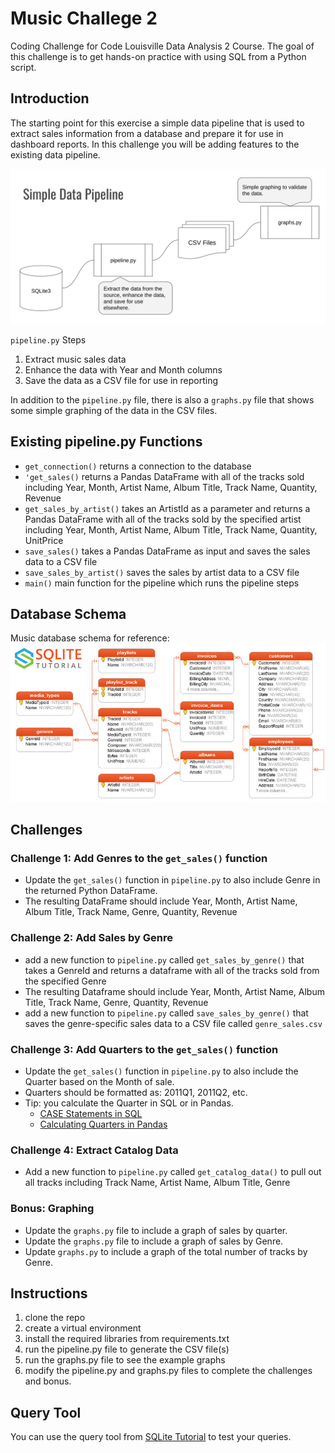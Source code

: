 # Music Challege 2
Coding Challenge for Code Louisville Data Analysis 2 Course. The goal of this challenge is to get hands-on practice with using SQL from a Python script.

## Introduction

 The starting point for this exercise a simple data pipeline that is used to extract sales information from a database and prepare it for use in dashboard reports. In this challenge you will be adding features to the existing data pipeline. 

 ![pipelie diagram](pipeline.png)

 `pipeline.py` Steps
 
 1. Extract music sales data
 1. Enhance the data with Year and Month columns
 1. Save the data as a CSV file for use in reporting

 In addition to the `pipeline.py` file, there is also a `graphs.py` file that shows some simple graphing of the data in the CSV files.

## Existing pipeline.py Functions

- `get_connection()` returns a connection to the database
- `'get_sales()` returns a Pandas DataFrame with all of the tracks sold including Year, Month, Artist Name, Album Title, Track Name, Quantity, Revenue
- `get_sales_by_artist()` takes an ArtistId as a parameter and returns a Pandas DataFrame with all of the tracks sold by the specified artist including Year, Month, Artist Name, Album Title, Track Name, Quantity, UnitPrice
- `save_sales()` takes a Pandas DataFrame as input and saves the sales data to a CSV file
- `save_sales_by_artist()` saves the sales by artist data to a CSV file
- `main()` main function for the pipeline which runs the pipeline steps

## Database Schema

Music database schema for reference:
 ![datbase schema](sqlite-sample-database-color.jpg)
## Challenges
### Challenge 1: Add Genres to the `get_sales()` function
- Update the `get_sales()` function in `pipeline.py` to also include Genre in the returned Python DataFrame.
- The resulting DataFrame should include Year, Month, Artist Name, Album Title, Track Name, Genre, Quantity, Revenue

### Challenge 2: Add Sales by Genre
- add a new function to `pipeline.py` called `get_sales_by_genre()` that takes a GenreId and returns a dataframe with all of the tracks sold from the specified Genre 
- The resulting Dataframe should include Year, Month, Artist Name, Album Title, Track Name, Genre, Quantity, Revenue
- add a new function to `pipeline.py` called `save_sales_by_genre()` that saves the genre-specific sales data to a CSV file called `genre_sales.csv`


### Challenge 3: Add Quarters to the `get_sales()` function

- Update the `get_sales()` function in `pipeline.py` to also include the Quarter based on the Month of sale.
- Quarters should be formatted as: 2011Q1, 2011Q2, etc.
- Tip: you calculate the Quarter in SQL or in Pandas.
    - [CASE Statements in SQL](https://mode.com/sql-tutorial/sql-case/)
    - [Calculating Quarters in Pandas](https://datascienceparichay.com/article/get-quarter-from-date-in-pandas/)

### Challenge 4: Extract Catalog Data

- Add a new function to `pipeline.py` called `get_catalog_data()` to pull out all tracks including Track Name, Artist Name, Album Title, Genre

### Bonus: Graphing 
- Update the `graphs.py` file to include a graph of sales by quarter.
- Update the `graphs.py` file to include a graph of sales by Genre.
- Update `graphs.py` to include a graph of the total number of tracks by Genre.

## Instructions

1. clone the repo
1. create a virtual environment
1. install the required libraries from requirements.txt
1. run the pipeline.py file to generate the CSV file(s)
1. run the graphs.py file to see the example graphs
1. modify the pipeline.py and graphs.py files to complete the challenges and bonus.

## Query Tool
You can use the query tool from [SQLite Tutorial](https://www.sqlitetutorial.net/tryit/) to test your queries.